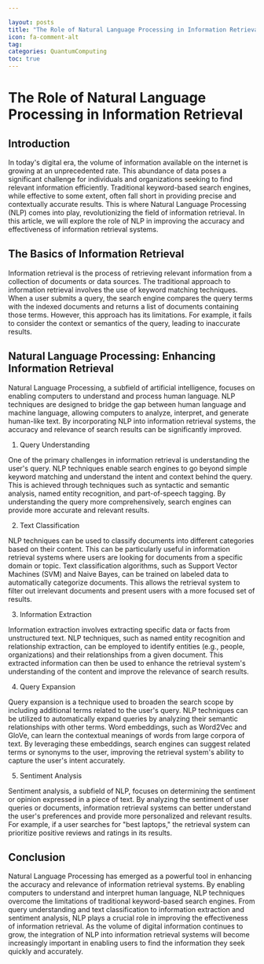 ```yaml
---

layout: posts
title: "The Role of Natural Language Processing in Information Retrieval"
icon: fa-comment-alt
tag:      
categories: QuantumComputing
toc: true
---
```




# The Role of Natural Language Processing in Information Retrieval

## Introduction

In today's digital era, the volume of information available on the internet is growing at an unprecedented rate. This abundance of data poses a significant challenge for individuals and organizations seeking to find relevant information efficiently. Traditional keyword-based search engines, while effective to some extent, often fall short in providing precise and contextually accurate results. This is where Natural Language Processing (NLP) comes into play, revolutionizing the field of information retrieval. In this article, we will explore the role of NLP in improving the accuracy and effectiveness of information retrieval systems.

## The Basics of Information Retrieval

Information retrieval is the process of retrieving relevant information from a collection of documents or data sources. The traditional approach to information retrieval involves the use of keyword matching techniques. When a user submits a query, the search engine compares the query terms with the indexed documents and returns a list of documents containing those terms. However, this approach has its limitations. For example, it fails to consider the context or semantics of the query, leading to inaccurate results.

## Natural Language Processing: Enhancing Information Retrieval

Natural Language Processing, a subfield of artificial intelligence, focuses on enabling computers to understand and process human language. NLP techniques are designed to bridge the gap between human language and machine language, allowing computers to analyze, interpret, and generate human-like text. By incorporating NLP into information retrieval systems, the accuracy and relevance of search results can be significantly improved.

1. Query Understanding

One of the primary challenges in information retrieval is understanding the user's query. NLP techniques enable search engines to go beyond simple keyword matching and understand the intent and context behind the query. This is achieved through techniques such as syntactic and semantic analysis, named entity recognition, and part-of-speech tagging. By understanding the query more comprehensively, search engines can provide more accurate and relevant results.

2. Text Classification

NLP techniques can be used to classify documents into different categories based on their content. This can be particularly useful in information retrieval systems where users are looking for documents from a specific domain or topic. Text classification algorithms, such as Support Vector Machines (SVM) and Naive Bayes, can be trained on labeled data to automatically categorize documents. This allows the retrieval system to filter out irrelevant documents and present users with a more focused set of results.

3. Information Extraction

Information extraction involves extracting specific data or facts from unstructured text. NLP techniques, such as named entity recognition and relationship extraction, can be employed to identify entities (e.g., people, organizations) and their relationships from a given document. This extracted information can then be used to enhance the retrieval system's understanding of the content and improve the relevance of search results.

4. Query Expansion

Query expansion is a technique used to broaden the search scope by including additional terms related to the user's query. NLP techniques can be utilized to automatically expand queries by analyzing their semantic relationships with other terms. Word embeddings, such as Word2Vec and GloVe, can learn the contextual meanings of words from large corpora of text. By leveraging these embeddings, search engines can suggest related terms or synonyms to the user, improving the retrieval system's ability to capture the user's intent accurately.

5. Sentiment Analysis

Sentiment analysis, a subfield of NLP, focuses on determining the sentiment or opinion expressed in a piece of text. By analyzing the sentiment of user queries or documents, information retrieval systems can better understand the user's preferences and provide more personalized and relevant results. For example, if a user searches for "best laptops," the retrieval system can prioritize positive reviews and ratings in its results.

## Conclusion

Natural Language Processing has emerged as a powerful tool in enhancing the accuracy and relevance of information retrieval systems. By enabling computers to understand and interpret human language, NLP techniques overcome the limitations of traditional keyword-based search engines. From query understanding and text classification to information extraction and sentiment analysis, NLP plays a crucial role in improving the effectiveness of information retrieval. As the volume of digital information continues to grow, the integration of NLP into information retrieval systems will become increasingly important in enabling users to find the information they seek quickly and accurately.